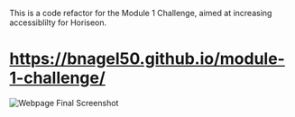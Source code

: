 This is a code refactor for the Module 1 Challenge, aimed at increasing accessiblilty for Horiseon.

# https://bnagel50.github.io/module-1-challenge/

![Webpage Final Screenshot](https://user-images.githubusercontent.com/103770530/165873366-e69ede53-1543-475d-ab01-4c8cb65c7feb.png)
